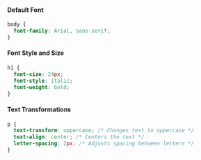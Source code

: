 #### Default Font

```css
body {
  font-family: Arial, sans-serif;
}
```

#### Font Style and Size

```css
h1 {
  font-size: 24px;
  font-style: italic;
  font-weight: bold;
}
```

#### Text Transformations

```css
p {
  text-transform: uppercase; /* Changes text to uppercase */
  text-align: center; /* Centers the text */
  letter-spacing: 2px; /* Adjusts spacing between letters */
}
```